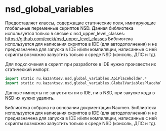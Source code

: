 # nsd_global_variables

Предоставляет классы, содержащие статические поля, имитирующие глобальные переменные скриптов NSD.
Данная библиотека используется только в связке с nsd_upper_level_classes: https://github.com/exeki/nsd_upper_level_classes
Библиотека используется для написания скриптов в IDE (для автодополнения) и не предназначена для
запуска в IDE и/или компиляции, написанные с ней скрипты возможно запустить только к среде NSD (консоль, ДПС и тд).

Для подключения в скрипт при разработке в IDE нужно произвести их статический импорт.
```groovy
import static ru.kazantsev.nsd,global_variables.ApiPlaceholder.*
import static ru.kazantsev.nsd,global_variables.GlobalVariablesPlaceholder.*
```
Данные импорты не запустятся ни в IDE, ни в NSD, при закуске кода в NSD их нужно удалить.

Библиотека собрана на основании документации Naumen.
Библиотека используется для написания скриптов в IDE (для автодополнения) 
и не предназначена для запуска в IDE и/или компиляции, написанные с 
ней скрипты возможно запустить только к среде NSD (консоль, ДПС и тд).